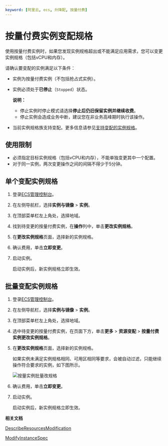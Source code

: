 ```yaml
---
keyword: [阿里云, ecs, 升降配, 按量付费]
---
```


# 按量付费实例变配规格

使用按量付费实例时，如果您发现实例规格超出或不能满足应用需求，您可以变更实例规格（包括vCPU和内存）。

请确认要变配的实例满足以下条件：

-   实例为按量付费实例（不包括抢占式实例）。
-   实例必须处于**已停止**（`Stopped`）状态。

    **说明：**

    -   停止实例时停止模式请选择**停止后仍旧保留实例并继续收费**。
    -   停止实例会造成业务中断，建议您在非业务高峰期时执行该操作。
-   当前实例规格族支持变配。更多信息请参见[支持变配的实例规格](/cn.zh-CN/实例/升降配实例/修改实例规格/支持变配的实例规格.md)。

## 使用限制

-   必须指定目标实例规格（包括vCPU和内存），不能单独变更其中一个配置。
-   对于同一实例，两次变更操作之间的间隔不得少于5分钟。

## 单个变配实例规格

1.  登录[ECS管理控制台](https://ecs.console.aliyun.com)。

2.  在左侧导航栏，选择**实例与镜像** \> **实例**。

3.  在顶部菜单栏左上角处，选择地域。

4.  找到待变更的按量付费实例，在**操作**列中，单击**更改实例规格**。

5.  在**更改实例规格**页面，选择新的实例规格。

6.  确认费用，单击**立即变更**。

7.  启动实例。

    启动实例后，新实例规格立即生效。


## 批量变配实例规格

1.  登录[ECS管理控制台](https://ecs.console.aliyun.com)。

2.  在左侧导航栏，选择**实例与镜像** \> **实例**。

3.  在顶部菜单栏左上角处，选择地域。

4.  选中待变更的按量付费实例，在页面下方，单击**更多** \> **资源变配** \> **按量付费实例更改实例规格**。

5.  在**更改实例规格**页面，选择新的实例规格。

    如果实例未满足实例规格相同、可用区相同等要求，会被自动过滤，只能继续操作符合要求的实例，如下图所示。

    ![按量实例批量改规格](https://static-aliyun-doc.oss-accelerate.aliyuncs.com/assets/img/zh-CN/4414359951/p139381.png)

6.  确认费用，单击**立即变更**。

7.  启动实例。

    启动实例后，新实例规格立即生效。


**相关文档**  


[DescribeResourcesModification](/cn.zh-CN/API参考/地域/DescribeResourcesModification.md)

[ModifyInstanceSpec](/cn.zh-CN/API参考/实例/ModifyInstanceSpec.md)

